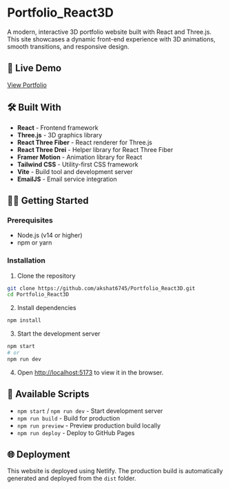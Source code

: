 # Portfolio_React3D

A modern, interactive 3D portfolio website built with React and Three.js. This site showcases a dynamic front-end experience with 3D animations, smooth transitions, and responsive design.

## 🚀 Live Demo
[View Portfolio](https://akshataggarwalportfolio.netlify.app)

## 🛠️ Built With

- **React** - Frontend framework
- **Three.js** - 3D graphics library
- **React Three Fiber** - React renderer for Three.js
- **React Three Drei** - Helper library for React Three Fiber
- **Framer Motion** - Animation library for React
- **Tailwind CSS** - Utility-first CSS framework
- **Vite** - Build tool and development server
- **EmailJS** - Email service integration

## 🏃‍♂️ Getting Started

### Prerequisites
- Node.js (v14 or higher)
- npm or yarn

### Installation

1. Clone the repository
```bash
git clone https://github.com/akshat6745/Portfolio_React3D.git
cd Portfolio_React3D
```

2. Install dependencies
```bash
npm install
```

3. Start the development server
```bash
npm start
# or
npm run dev
```

4. Open [http://localhost:5173](http://localhost:5173) to view it in the browser.

## 📜 Available Scripts

- `npm start` / `npm run dev` - Start development server
- `npm run build` - Build for production
- `npm run preview` - Preview production build locally
- `npm run deploy` - Deploy to GitHub Pages

## 🌐 Deployment

This website is deployed using Netlify. The production build is automatically generated and deployed from the `dist` folder.
